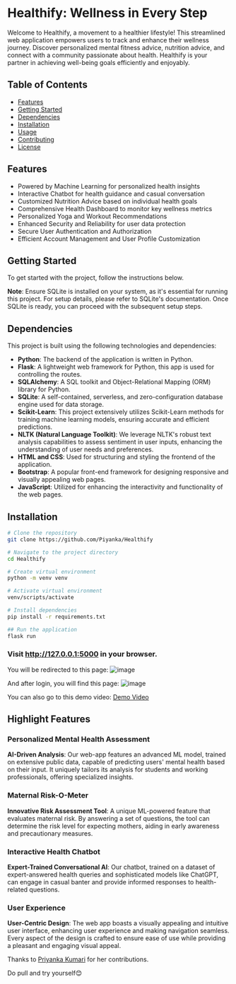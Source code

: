 ﻿# Healthify: Wellness in Every Step

Welcome to Healthify, a movement to a healthier lifestyle! This streamlined web application empowers users to track and enhance their wellness journey. Discover personalized mental fitness advice, nutrition advice, and connect with a community passionate about health. Healthify is your partner in achieving well-being goals efficiently and enjoyably.

## Table of Contents
- [Features](#features)
- [Getting Started](#getting-started)
- [Dependencies](#dependencies)
- [Installation](#installation)
- [Usage](#usage)
- [Contributing](#contributing)
- [License](#license)

## Features

- Powered by Machine Learning for personalized health insights
- Interactive Chatbot for health guidance and casual conversation
- Customized Nutrition Advice based on individual health goals
- Comprehensive Health Dashboard to monitor key wellness metrics
- Personalized Yoga and Workout Recommendations
- Enhanced Security and Reliability for user data protection
- Secure User Authentication and Authorization
- Efficient Account Management and User Profile Customization

## Getting Started

To get started with the project, follow the instructions below.

**Note**: Ensure SQLite is installed on your system, as it's essential for running this project. For setup details, please refer to SQLite's documentation. Once SQLite is ready, you can proceed with the subsequent setup steps.

## Dependencies

This project is built using the following technologies and dependencies:

- **Python**: The backend of the application is written in Python.
- **Flask**: A lightweight web framework for Python, this app is used for controlling the routes.
- **SQLAlchemy**: A SQL toolkit and Object-Relational Mapping (ORM) library for Python.
- **SQLite**: A self-contained, serverless, and zero-configuration database engine used for data storage.
- **Scikit-Learn**: This project extensively utilizes Scikit-Learn methods for training machine learning models, ensuring accurate and efficient predictions.
- **NLTK (Natural Language Toolkit)**: We leverage NLTK's robust text analysis capabilities to assess sentiment in user inputs, enhancing the understanding of user needs and preferences.
- **HTML and CSS**: Used for structuring and styling the frontend of the application.
- **Bootstrap**: A popular front-end framework for designing responsive and visually appealing web pages.
- **JavaScript**: Utilized for enhancing the interactivity and functionality of the web pages.

## Installation

```bash
# Clone the repository
git clone https://github.com/Piyanka/Healthify

# Navigate to the project directory
cd Healthify

# Create virtual environment
python -m venv venv

# Activate virtual environment
venv/scripts/activate

# Install dependencies
pip install -r requirements.txt

## Run the application
flask run
```

### Visit http://127.0.0.1:5000 in your browser.

You will be redirected to this page: ![image](https://github.com/Manish-k723/Healthify/assets/109733755/5607495d-72a7-448d-b126-2c9c4d2713e3)

And after login, you will find this page: ![image](https://github.com/Manish-k723/Healthify/assets/109733755/cdfa4498-1557-4684-8b03-e07ec16a2417)

You can also go to this demo video: [Demo Video](https://drive.google.com/file/d/1Z3nZIRoC_2T2CPBpdPCfcCtdT5hLzgPs/view?usp=sharing)

## Highlight Features

### Personalized Mental Health Assessment
**AI-Driven Analysis**: Our web-app features an advanced ML model, trained on extensive public data, capable of predicting users' mental health based on their input. It uniquely tailors its analysis for students and working professionals, offering specialized insights.

### Maternal Risk-O-Meter
**Innovative Risk Assessment Tool**: A unique ML-powered feature that evaluates maternal risk. By answering a set of questions, the tool can determine the risk level for expecting mothers, aiding in early awareness and precautionary measures.

### Interactive Health Chatbot
**Expert-Trained Conversational AI**: Our chatbot, trained on a dataset of expert-answered health queries and sophisticated models like ChatGPT, can engage in casual banter and provide informed responses to health-related questions.

### User Experience
**User-Centric Design**: The web app boasts a visually appealing and intuitive user interface, enhancing user experience and making navigation seamless. Every aspect of the design is crafted to ensure ease of use while providing a pleasant and engaging visual appeal.

Thanks to [Priyanka Kumari](https://github.com/piyanka) for her contributions.

Do pull and try yourself😊
